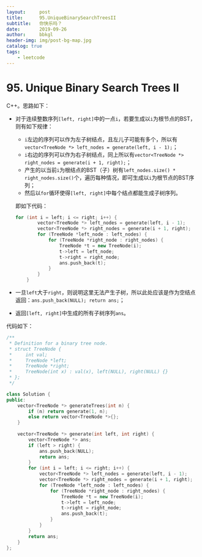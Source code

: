 ```yaml
---
layout:     post
title:      95.UniqueBinarySearchTreesII
subtitle:   你快乐吗？
date:       2019-09-26
author:     bbkgl
header-img: img/post-bg-map.jpg
catalog: true
tags:
    - leetcode
---
```


# 95. Unique Binary Search Trees II

C++。思路如下：
- 对于连续整数序列`[left, right]`中的一点`i`，若要生成以`i`为根节点的BST，则有如下规律：
    - `i`左边的序列可以作为左子树结点，且左儿子可能有多个，所以有`vector<TreeNode *> left_nodes = generate(left, i - 1);`；
    - `i`右边的序列可以作为右子树结点，同上所以有`vector<TreeNode *> right_nodes = generate(i + 1, right);`；
    - 产生的以当前`i`为根结点的BST（子）树有`left_nodes.size() * right_nodes.size()`个，遍历每种情况，即可生成以`i`为根节点的BST序列；
    - 然后以`for`循环使得`[left, right]`中每个结点都能生成子树序列。

    即如下代码：
    ```cpp
    for (int i = left; i <= right; i++) {
            vector<TreeNode *> left_nodes = generate(left, i - 1);
            vector<TreeNode *> right_nodes = generate(i + 1, right);
            for (TreeNode *left_node : left_nodes) {
                for (TreeNode *right_node : right_nodes) {
                    TreeNode *t = new TreeNode(i);
                    t->left = left_node;
                    t->right = right_node;
                    ans.push_back(t);
                }
            }
        }
    ```

- 一旦`left`大于`right`，则说明这里无法产生子树，所以此处应该是作为空结点返回：`ans.push_back(NULL); return ans;`；

- 返回`[left, right]`中生成的所有子树序列`ans`。

代码如下：

```cpp
/**
 * Definition for a binary tree node.
 * struct TreeNode {
 *     int val;
 *     TreeNode *left;
 *     TreeNode *right;
 *     TreeNode(int x) : val(x), left(NULL), right(NULL) {}
 * };
 */

class Solution {
public:
    vector<TreeNode *> generateTrees(int n) {
        if (n) return generate(1, n);
        else return vector<TreeNode *>{};
    }
    
    vector<TreeNode *> generate(int left, int right) {
        vector<TreeNode *> ans;
        if (left > right) {
            ans.push_back(NULL);
            return ans;
        }
        for (int i = left; i <= right; i++) {
            vector<TreeNode *> left_nodes = generate(left, i - 1);
            vector<TreeNode *> right_nodes = generate(i + 1, right);
            for (TreeNode *left_node : left_nodes) {
                for (TreeNode *right_node : right_nodes) {
                    TreeNode *t = new TreeNode(i);
                    t->left = left_node;
                    t->right = right_node;
                    ans.push_back(t);
                }
            }
        }
        return ans;
    }
};
```






